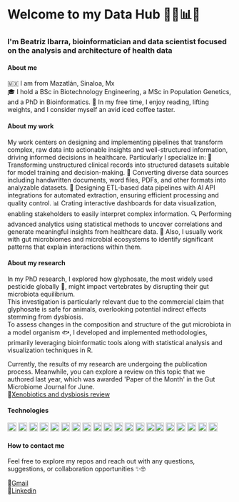 # Welcome to my Data Hub 🖖🚀📊✨

### I'm Beatriz Ibarra, bioinformatician and data scientist focused on the analysis and architecture of health data 


#### About me
🇲🇽 I am from Mazatlán, Sinaloa, Mx  
🎓 I hold a BSc in Biotechnology Engineering, a MSc in Population Genetics, and a PhD in Bioinformatics.
🧋 In my free time, I enjoy reading, lifting weights, and I consider myself an avid iced coffee taster.

#### About my work
My work centers on designing and implementing pipelines that transform complex, raw data into actionable insights and well-structured information, driving informed decisions in healthcare. Particularly I specialize in:
            🏥 Transforming unstructured clinical records into structured datasets suitable for model training and decision-making.
            📄 Converting diverse data sources including handwritten documents, word files, PDFs, and other formats into analyzable datasets.
            🔧 Designing ETL-based data pipelines with AI API integrations for automated extraction, ensuring efficient processing and quality control.
            📊 Crating interactive dashboards for data visualization, enabling stakeholders to easily interpret complex information.
            🔍 Performing advanced analytics using statistical methods to uncover correlations and generate meaningful insights from healthcare data.
            🧬 Also, I usually work with gut microbiomes and microbial ecosystems to identify significant patterns that explain interactions within them.  

#### About my research
In my PhD research, I explored how glyphosate, the most widely used pesticide globally 🌱, might impact vertebrates by disrupting their gut microbiota equilibrium.  
This investigation is particularly relevant due to the commercial claim that glyphosate is safe for animals, overlooking potential indirect effects stemming from dysbiosis.  
To assess changes in the composition and structure of the gut microbiota in a model organism 🐟, I developed and implemented methodologies, primarily leveraging bioinformatic tools along with statistical analysis and visualization techniques in R.  

Currently, the results of my research are undergoing the publication process. Meanwhile, you can explore a review on this topic that we authored last year, which was awarded 'Paper of the Month' in the Gut Microbiome Journal for June.  
📍[Xenobiotics and dysbiosis review](https://www.cambridge.org/core/journals/gut-microbiome/article/microbial-gut-dysbiosis-induced-by-xenobiotics-in-model-organisms-and-the-relevance-of-experimental-criteria-a-minireview/6FE5B5B363A881BC9CD74AD59475B297)

#### Technologies
<img src="https://cdn.jsdelivr.net/gh/devicons/devicon@latest/icons/python/python-original.svg" width="20" height="20" > <img
src="https://cdn.jsdelivr.net/gh/devicons/devicon@latest/icons/rstudio/rstudio-original.svg" width="20" height="20" > <img src="https://cdn.jsdelivr.net/gh/devicons/devicon@latest/icons/googlecolab/googlecolab-original.svg" width="20" height="20" > <img src="https://cdn.jsdelivr.net/gh/devicons/devicon@latest/icons/vscode/vscode-original.svg" width="20" height="20" > <img src="https://cdn.jsdelivr.net/gh/devicons/devicon@latest/icons/jupyter/jupyter-original-wordmark.svg" width="20" height="20" > <img src="https://cdn.jsdelivr.net/gh/devicons/devicon@latest/icons/googlecloud/googlecloud-original.svg" width="20" height="20"> <img src="https://cdn.jsdelivr.net/gh/devicons/devicon@latest/icons/docker/docker-plain-wordmark.svg" width="20" height="20" > <img src="https://cdn.jsdelivr.net/gh/devicons/devicon@latest/icons/postgresql/postgresql-plain.svg" width="20" height="20" > <img src="https://cdn.jsdelivr.net/npm/simple-icons@v11/icons/openai.svg" width="20" height="20"> <img src="https://cdn.jsdelivr.net/npm/simple-icons@v11/icons/claude.svg" width="20" height="20"> <img src="https://cdn.jsdelivr.net/npm/simple-icons@v11/icons/notebooklm.svg" width="20" height="20"> <img src="https://cdn.jsdelivr.net/npm/simple-icons@v11/icons/googlebigquery.svg" width="20" height="20"> <img src="https://cdn.jsdelivr.net/npm/simple-icons@v11/icons/looker.svg" width="20" height="20"> <img src="https://cdn.jsdelivr.net/gh/devicons/devicon@latest/icons/anaconda/anaconda-original.svg" width="20" height="20" ><img src="https://cdn.jsdelivr.net/gh/devicons/devicon@latest/icons/scikitlearn/scikitlearn-original.svg" width="20" height="20" > <img src="https://cdn.jsdelivr.net/gh/devicons/devicon@latest/icons/streamlit/streamlit-original.svg" width="20" height="20" > <img src="https://cdn.jsdelivr.net/gh/devicons/devicon@latest/icons/pandas/pandas-original-wordmark.svg" width="20" height="20" > <img src="https://cdn.jsdelivr.net/gh/devicons/devicon@latest/icons/numpy/numpy-original-wordmark.svg" width="20" height="20" > <img src="https://cdn.jsdelivr.net/gh/devicons/devicon@latest/icons/matplotlib/matplotlib-plain.svg" width="20" height="20" > <img src="https://cdn.jsdelivr.net/gh/devicons/devicon@latest/icons/slack/slack-original.svg" width="20" height="20">
          
#### How to contact me

Feel free to explore my repos and reach out with any questions, suggestions, or collaboration opportunities ✨🤓  

📩[Gmail](beatrizibrm@gmail.com)  
👥[Linkedin](https://www.linkedin.com/in/beatrizibarra-biotechnology/)
          
          



